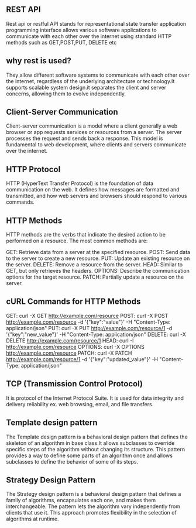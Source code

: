 ## REST API
Rest api or restful API stands for representational state transfer application programming interface allows various software applications to communicate with each other over the internet using standard HTTP methods such as GET,POST,PUT, DELETE etc

## why rest is used?
They allow different software systems to communicate with each other over the internet, regardless of the underlying architecture or technology.It supports scalable system design.it separates the client and server concerns, allowing them to evolve independently.

## Client-Server Communication
Client-server communication is a model where a client generally a web browser or app requests services or resources from a server. The server processes the request and sends back a response. This model is fundamental to web development, where clients and servers communicate over the internet.

## HTTP Protocol
HTTP (HyperText Transfer Protocol) is the foundation of data communication on the web. It defines how messages are formatted and transmitted, and how web servers and browsers should respond to various commands.

## HTTP Methods
HTTP methods are the verbs that indicate the desired action to be performed on a resource. The most common methods are:

GET: Retrieve data from a server at the specified resource.
POST: Send data to the server to create a new resource.
PUT: Update an existing resource on the server.
DELETE: Remove a resource from the server.
HEAD: Similar to GET, but only retrieves the headers.
OPTIONS: Describe the communication options for the target resource.
PATCH: Partially update a resource on the server.

## cURL Commands for HTTP Methods
GET:
curl -X GET http://example.com/resource
POST:
curl -X POST http://example.com/resource -d '{"key":"value"}' -H "Content-Type: application/json"
PUT:
curl -X PUT http://example.com/resource/1 -d '{"key":"new_value"}' -H "Content-Type: application/json"
DELETE:
curl -X DELETE http://example.com/resource/1
HEAD:
curl -I http://example.com/resource
OPTIONS:
curl -X OPTIONS http://example.com/resource
PATCH:
curl -X PATCH http://example.com/resource/1 -d '{"key":"updated_value"}' -H "Content-Type: application/json"

## TCP (Transmission Control Protocol)
It is protocol of the Internet Protocol Suite.  It is used for data integrity and delivery reliability  ex. web browsing, email, and file transfers.

## Template design pattern

The Template design pattern is a behavioral design pattern that defines the skeleton of an algorithm in base class.It allows subclasses to override specific steps of the algorithm without changing its structure. This pattern provides a way to define  some parts of an algorithm once and allows subclasses to define the behavior of some of its steps.

## Strategy Design Pattern

The Strategy design pattern is a behavioral design pattern that defines a family of algorithms, encapsulates each one, and makes them interchangeable. The pattern lets the algorithm vary independently from clients that use it. This approach promotes flexibility in the selection of algorithms at runtime.